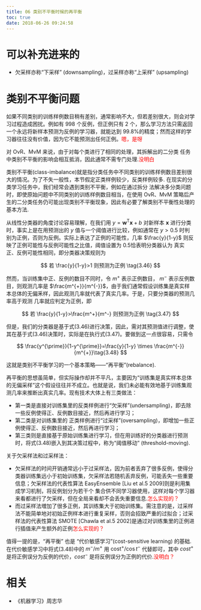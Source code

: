 ```yaml
---
title: 06 类别不平衡时候的再平衡
toc: true
date: 2018-06-26 09:24:58
---
```


# 可以补充进来的

- 欠采样亦称“下采样” (downsampling)，过采样亦称“上采样” (upsampling)

# 类别不平衡问题

如果不同类别的训练样例数目稍有差别，通常影响不大，但若差别很大，则会对学习过程造成困扰。例如有 998 个反例，但正例只有 2 个，那么学习方法只需返回一个永远将新样本预测为反例的学习器，就能达到 99.8%的精度；然而这样的学习器往往没有价值，因为它不能预测出任何正例。<span style="color:red;">嗯，是呀</span>

对 OvR、MvM 来说，由于对每个类进行了相同的处理，其拆解出的二分类 任务中类别不平衡的影响会相互抵消，因此通常不需专门处理.<span style="color:red;">没明白</span>

类别不平衡(class-imbalance)就是指分类任务中不同类别的训练样例数目差别很大的情况。为了不失一般性，本节假定正类样例较少，反类样例较多. 在现实的分类学习任务中，我们经常会遇到类别不平衡，例如在通过拆分 法解决多分类问题时，即使原始问题中不同类别的训练样例数目相当，在使用 OvR、MvM 策略后产生的二分类任务仍可能出现类别不平衡现象，因此有必要了解类别不平衡性处理的基本方法.

从线性分类器的角度讨论容易理解，在我们用 $y=\boldsymbol{w}^{\mathrm{T}} \boldsymbol{x}+b$ 对新样本 $\boldsymbol{x}$ 进行分类时，事实上是在用预测出的 $y$ 值与一个阈值进行比较，例如通常在 $y> 0.5$ 时判别为正例，否则为反例。实际上表达了正例的可能性，几率 $\frac{y}{1-y}$ 则反映了正例可能性与反例可能性之比值，阈值设置为 0.5恰表明分类器认为 真实正、反例可能性相同，即分类器决策规则为

$$
若 \frac{y}{1-y}>1 则预测为正例 \tag{3.46}
$$

然而，当训练集中正、反例的数目不同时，令 $m^+$ 表示正例数目， $m^-$ 表示反例数目，则观测几率是 $\frac{m^{+}}{m^{-}}$，由于我们通常假设训练集是真实样本总体的无偏釆样，因此观测几率就代表了真实几率。于是，只要分类器的预测几率高于观测 几率就应判定为正例，即


$$
若 \frac{y}{1-y}>\frac{m^+}{m^-} 则预测为正例 \tag{3.47}
$$

但是，我们的分类器是基于式(3.46)进行决策，因此，需对其预测值进行调整，使其在基于式(3.46)决策时，实际是在执行式(3.47)。要做到这一点很容易，只需令

$$
\frac{y^{\prime}}{1-y^{\prime}}=\frac{y}{1-y} \times \frac{m^{-}}{m^{+}}\tag{3.48}
$$


这就是类别不平衡学习的一个基本策略——“再平衡”(rebalance).


再平衡的思想虽简单，但实际操作却并不平凡，主要因为“训练集是真实样本总体的无偏采样”这个假设往往并不成立。也就是说，我们未必能有效地基于训练集观测几率来推断出真实几率。现有技术大体上有三类做法：

- 第一类是直接对训练集里的反类样例进行“欠采样”(undersampling)，即去除 一些反例使得正、反例数目接近，然后再进行学习；
- 第二类是对训练集里的 正类样例进行“过采样”(oversampling)，即增加一些正例使得正、反例数目接近，然后再进行学习；
- 第三类则是直接基于原始训练集进行学习，但在用训练好的分类器进行预测时，将式(3.48)嵌入到其决策过程中，称为“阈值移动” (threshold-moving).

关于欠采样法和过采样法：

- 欠采样法的时间开销通常远小于过采样法，因为前者丢弃了很多反例，使得分类器训练集远小于初始训练集，欠采样法若随机丢弃反例，可能丢失一些重要信息；欠采样法的代表性算法 EasyEnsemble [Liu et al.5 2009]则是利用集成学习机制，将反例划分为若干个 集合供不同学习器使用，这样对每个学习器来看都进行了欠采样，但在全局来看却不会丢失重要信息.<span style="color:red;">怎么实现的？</span>
- 而过采样法増加了很多正例，其训练集大于初始训练集。需注意的是，过采样法不能简单地对初始正例样本进行重复采样，否则会招致严重的过拟合；过采样法的代表性算法 SMOTE [Chawla et al.5 2002]是通过对训练集里的正例进行插值来产生额外的正例<span style="color:red;">怎么实现的？</span>


值得一提的是，“再平衡” 也是 “代价敏感学习”(cost-sensitive learning) 的基础. 在代价敏感学习中将式(3.48)中的 $m^{-} / m^{+}$ 用 $\operatorname{cost}^{+} / \cos t^{-}$ 代替即可，其中 $cost^+$ 是将正例误分为反例的代价，$cost^-$ 是将反例误分为正例的代价.<span style="color:red;">没明白？</span>







# 相关

- 《机器学习》周志华
